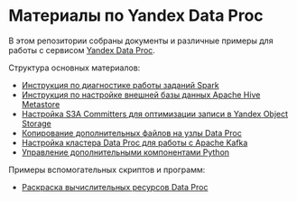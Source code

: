 # Материалы по Yandex Data Proc

В этом репозитории собраны документы и различные примеры для работы с сервисом [Yandex Data Proc](https://cloud.yandex.ru/services/data-proc).

Структура основных материалов:
* [Инструкция по диагностике работы заданий Spark](dataproc-spark-diag/)
* [Инструкция по настройке внешней базы данных Apache Hive Metastore](dataproc-hive/)
* [Настройка S3A Committers для оптимизации записи в Yandex Object Storage](dataproc-s3a-committers/)
* [Копирование дополнительных файлов на узлы Data Proc](dataproc-copy-files/)
* [Настройка кластера Data Proc для работы с Apache Kafka](dataproc-kafka/)
* [Управление дополнительными компонентами Python](dataproc-python-repo/)

Примеры вспомогательных скриптов и программ:
* [Раскраска вычислительных ресурсов Data Proc](dp-compute-colorizer/)
